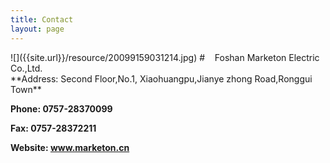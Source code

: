 ```yaml
---
title: Contact
layout: page
---
```

<tr>
<td>![]({{site.url}}/resource/20099159031214.jpg)</td>
<td>
#&nbsp;&nbsp;&nbsp;&nbsp;Foshan Marketon Electric Co.,Ltd.
<br/>
**Address: Second Floor,No.1, Xiaohuangpu,Jianye zhong Road,Ronggui Town** 

**Phone: 0757-28370099** 

**Fax: 0757-28372211** 

**Website: www.marketon.cn**
</td></tr>
